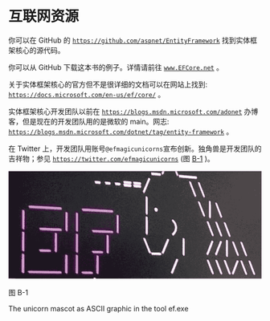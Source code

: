 # 互联网资源

你可以在 GitHub 的 [`https://github.com/aspnet/EntityFramework`](https://github.com/aspnet/EntityFramework) 找到实体框架核心的源代码。

你可以从 GitHub 下载这本书的例子。详情请前往 [`www.EFCore.net`](http://www.efcore.net) 。

关于实体框架核心的官方但不是很详细的文档可以在网站上找到: [`https://docs.microsoft.com/en-us/ef/core/`](https://docs.microsoft.com/en-us/ef/core/) 。

实体框架核心开发团队以前在 [`https://blogs.msdn.microsoft.com/adonet`](https://blogs.msdn.microsoft.com/adonet) 办博客，但是现在的开发团队用的是微软的 main。网志: [`https://blogs.msdn.microsoft.com/dotnet/tag/entity-framework`](https://blogs.msdn.microsoft.com/dotnet/tag/entity-framework) 。

在 Twitter 上，开发团队用账号`@efmagicunicorns`宣布创新。独角兽是开发团队的吉祥物；参见 [`https://twitter.com/efmagicunicorns`](https://twitter.com/efmagicunicorns) (图 [B-1](#Fig1) )。

![A461790_1_En_22_Fig1_HTML.jpg](img/A461790_1_En_22_Fig1_HTML.jpg)

图 B-1

The unicorn mascot as ASCII graphic in the tool ef.exe